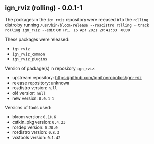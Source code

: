 ## ign_rviz (rolling) - 0.0.1-1

The packages in the `ign_rviz` repository were released into the `rolling` distro by running `/usr/bin/bloom-release --rosdistro rolling --track rolling ign_rviz --edit` on `Fri, 16 Apr 2021 20:41:33 -0000`

These packages were released:
- `ign_rviz`
- `ign_rviz_common`
- `ign_rviz_plugins`

Version of package(s) in repository `ign_rviz`:

- upstream repository: https://github.com/ignitionrobotics/ign-rviz
- release repository: unknown
- rosdistro version: `null`
- old version: `null`
- new version: `0.0.1-1`

Versions of tools used:

- bloom version: `0.10.6`
- catkin_pkg version: `0.4.23`
- rosdep version: `0.20.0`
- rosdistro version: `0.8.3`
- vcstools version: `0.1.42`


